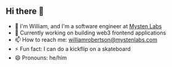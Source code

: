 ## Hi there 👋

- 🥐 I'm William, and I'm a software engineer at [Mysten Labs](https://mystenlabs.com/)
- 🔭 Currently working on building web3 frontend applications
- 📫 How to reach me: williamrobertson@mystenlabs.com
- ⚡ Fun fact: I can do a kickflip on a skateboard
- 😄 Pronouns: he/him
